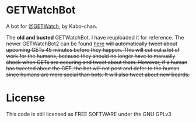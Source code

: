 GETWatchBot
===========

A bot for [@GETWatch](http://twitter.com/GETWatch), by Kabo-chan.

The **old and busted** GETWatchBot. I have reuploaded it for reference. The newer GETWatchBot2 can be found [here](https://github.com/feblehober123/GETWatchBot2) ~~will automatically tweet about upcoming GETs 45 minutes before they happen. This will cut out a lot of work for the humans, because they should no longer have to manually check when GETs are occuring and tweet about them.
However, if a human has tweeted about the GET, the bot will not post and defer to the human since humans are more social than bots. It will also tweet about new boards.~~

License
=======

This code is still licensed as FREE SOFTWARE under the GNU GPLv3
